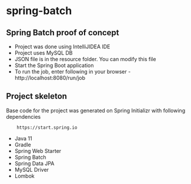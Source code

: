 # spring-batch

## Spring Batch proof of concept

- Project was done using IntelliJIDEA IDE 
- Project uses MySQL DB
- JSON file is in the resource folder. You can modify this file
- Start the Spring Boot application
- To run the job, enter following in your browser - http://localhost:8080/run/job
    
 ##   Project skeleton
 
 Base code for the project was generated on Spring Initializr with following dependencies
    
        https://start.spring.io
 
 - Java 11
 - Gradle
 - Spring Web Starter
 - Spring Batch
 - Spring Data JPA
 - MySQL Driver
 - Lombok

